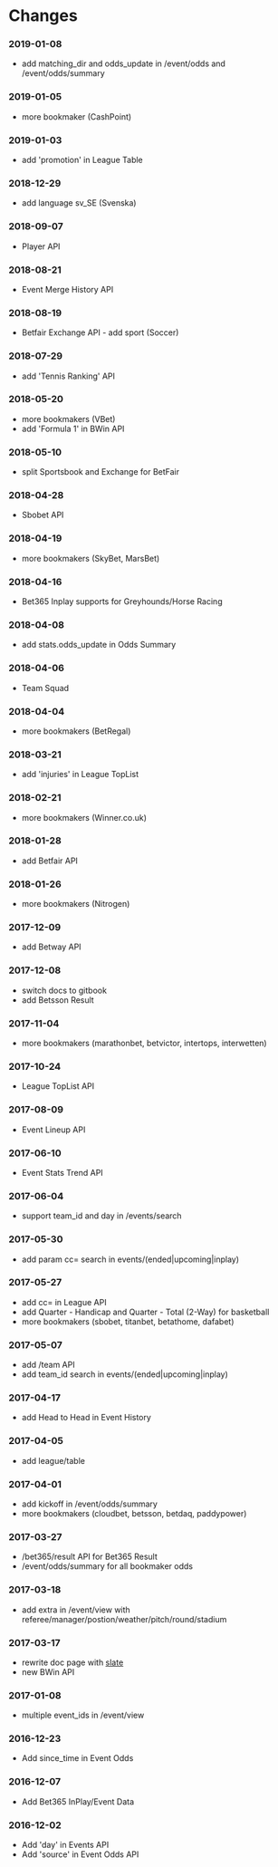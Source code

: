 # Changes

### 2019-01-08
  * add matching_dir and odds_update in /event/odds and /event/odds/summary

### 2019-01-05
  * more bookmaker (CashPoint)

### 2019-01-03
  * add 'promotion' in League Table

### 2018-12-29
  * add language sv_SE (Svenska)

### 2018-09-07
  * Player API

### 2018-08-21
  * Event Merge History API

### 2018-08-19
  * Betfair Exchange API - add sport (Soccer)

### 2018-07-29
  * add 'Tennis Ranking' API

### 2018-05-20
  * more bookmakers (VBet)
  * add 'Formula 1' in BWin API

### 2018-05-10
  * split Sportsbook and Exchange for BetFair

### 2018-04-28
  * Sbobet API

### 2018-04-19
  * more bookmakers (SkyBet, MarsBet)

### 2018-04-16
  * Bet365 Inplay supports for Greyhounds/Horse Racing

### 2018-04-08
  * add stats.odds_update in Odds Summary

### 2018-04-06
  * Team Squad

### 2018-04-04
  * more bookmakers (BetRegal)

### 2018-03-21
  * add 'injuries' in League TopList

### 2018-02-21
  * more bookmakers (Winner.co.uk)

### 2018-01-28
  * add Betfair API

### 2018-01-26
  * more bookmakers (Nitrogen)

### 2017-12-09
  * add Betway API

### 2017-12-08
  * switch docs to gitbook
  * add Betsson Result

### 2017-11-04
  * more bookmakers (marathonbet, betvictor, intertops, interwetten)

### 2017-10-24
  * League TopList API

### 2017-08-09
  * Event Lineup API

### 2017-06-10
  * Event Stats Trend API

### 2017-06-04
  * support team_id and day in /events/search

### 2017-05-30
  * add param cc= search in events/(ended|upcoming|inplay)

### 2017-05-27
  * add cc= in League API
  * add Quarter - Handicap and Quarter - Total (2-Way) for basketball
  * more bookmakers (sbobet, titanbet, betathome, dafabet)

### 2017-05-07
  * add /team API
  * add team_id search in events/(ended|upcoming|inplay)

### 2017-04-17
  * add Head to Head in Event History

### 2017-04-05
  * add league/table

### 2017-04-01
  * add kickoff in /event/odds/summary
  * more bookmakers (cloudbet, betsson, betdaq, paddypower)

### 2017-03-27
  * /bet365/result API for Bet365 Result
  * /event/odds/summary for all bookmaker odds

### 2017-03-18
  * add extra in /event/view with referee/manager/postion/weather/pitch/round/stadium

### 2017-03-17
  * rewrite doc page with [slate](https://github.com/lord/slate)
  * new BWin API

### 2017-01-08

  * multiple event_ids in /event/view

### 2016-12-23

  * Add since_time in Event Odds</li>

### 2016-12-07

  * Add Bet365 InPlay/Event Data

### 2016-12-02

  * Add 'day' in Events API
  * Add 'source' in Event Odds API
